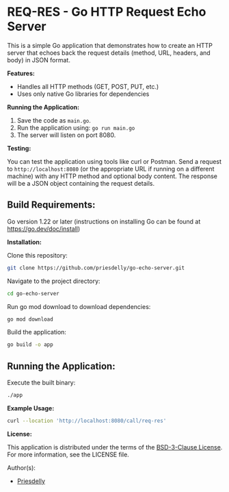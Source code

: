 # REQ-RES - Go HTTP Request Echo Server
This is a simple Go application that demonstrates how to create an HTTP server that echoes back the request details (method, URL, headers, and body) in JSON format.

**Features:**

- Handles all HTTP methods (GET, POST, PUT, etc.)
- Uses only native Go libraries for dependencies

**Running the Application:**

1. Save the code as `main.go`.
2. Run the application using: `go run main.go`
3. The server will listen on port 8080.

**Testing:**

You can test the application using tools like curl or Postman. Send a request to `http://localhost:8080` (or the appropriate URL if running on a different machine) with any HTTP method and optional body content. The response will be a JSON object containing the request details.


## Build Requirements:

Go version 1.22 or later (instructions on installing Go can be found at https://go.dev/doc/install)

**Installation:**

Clone this repository:
``` bash
git clone https://github.com/priesdelly/go-echo-server.git
```
Navigate to the project directory:
``` bash
cd go-echo-server
```
Run go mod download to download dependencies:
```bash
go mod download
```
Build the application:
```bash
go build -o app
```

## Running the Application:

Execute the built binary:
```bash
./app
```
**Example Usage:**
```bash
curl --location 'http://localhost:8080/call/req-res'
```

**License:**

This application is distributed under the terms of the [BSD-3-Clause License](https://opensource.org/licenses/BSD-3-Clause).  For more information, see the LICENSE file.

Author(s):
- [Priesdelly](https://github.com/priesdelly)

